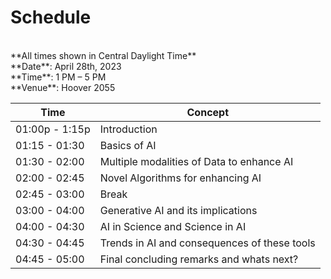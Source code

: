 # Schedule
<br>
**All times shown in Central Daylight Time**
<br>
**Date**: April 28th, 2023
<br>
**Time**: 1 PM – 5 PM
<br>
**Venue**: Hoover 2055
<br>

| Time | Concept | 
|------|---------|
| 01:00p - 1:15p | Introduction |
| 01:15 - 01:30 | Basics of AI | 
| 01:30 - 02:00| Multiple modalities of Data to enhance AI | 
| 02:00 - 02:45| Novel Algorithms for enhancing AI | 
| 02:45 - 03:00| Break | 
| 03:00 - 04:00| Generative AI and its implications | 
| 04:00 - 04:30| AI in Science and Science in AI | 
| 04:30 - 04:45| Trends in AI and consequences of these tools | 
| 04:45 - 05:00| Final concluding remarks and whats next? | 
